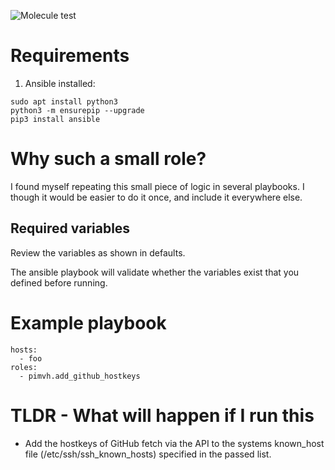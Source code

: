 ![Molecule test](https://github.com/pimvh/add_github_hostkeys/actions/workflow/test.yaml/badge.svg)
# Requirements

1. Ansible installed:

```
sudo apt install python3
python3 -m ensurepip --upgrade
pip3 install ansible
```

# Why such a small role?

I found myself repeating this small piece of logic in several playbooks. I though it would be easier to do it once, and include it everywhere else.

## Required variables

Review the variables as shown in defaults.

The ansible playbook will validate whether the variables exist that you defined before running.

# Example playbook

```
hosts:
  - foo
roles:
  - pimvh.add_github_hostkeys

```

# TLDR - What will happen if I run this

- Add the hostkeys of GitHub fetch via the API to the systems known_host file (/etc/ssh/ssh_known_hosts) specified in the passed list.
